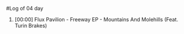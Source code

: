 #Log of 04 day

1. [00:00] Flux Pavilion - Freeway EP - Mountains And Molehills (Feat. Turin Brakes)
